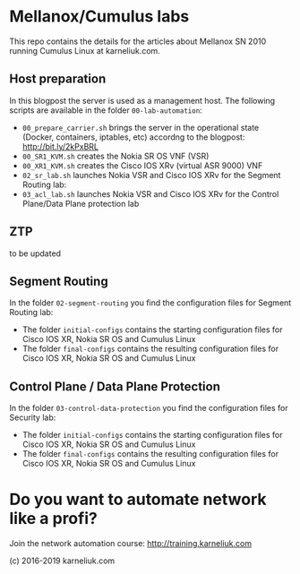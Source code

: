 # Mellanox/Cumulus labs
This repo contains the details for the articles about Mellanox SN 2010 running Cumulus Linux at karneliuk.com.

## Host preparation
In this blogpost the server is used as a management host. The following scripts are available in the folder `00-lab-automation`:
- `00_prepare_carrier.sh` brings the server in the operational state (Docker, containers, iptables, etc) accordng to the blogpost: http://bit.ly/2kPxBRL
- `00_SR1_KVM.sh` creates the Nokia SR OS VNF (VSR)
- `00_XR1_KVM.sh` creates the Cisco IOS XRv (virtual ASR 9000) VNF
- `02_sr_lab.sh` launches Nokia VSR and Cisco IOS XRv for the Segment Routing lab:
- `03_acl_lab.sh` launches Nokia VSR and Cisco IOS XRv for the Control Plane/Data Plane protection lab

## ZTP
to be updated

## Segment Routing
In the folder `02-segment-routing` you find the configuration files for Segment Routing lab:
- The folder `initial-configs` contains the starting configuration files for Cisco IOS XR, Nokia SR OS and Cumulus Linux
- The folder `final-configs` contains the resulting configuration files for Cisco IOS XR, Nokia SR OS and Cumulus Linux

## Control Plane / Data Plane Protection
In the folder `03-control-data-protection` you find the configuration files for Security lab:
- The folder `initial-configs` contains the starting configuration files for Cisco IOS XR, Nokia SR OS and Cumulus Linux
- The folder `final-configs` contains the resulting configuration files for Cisco IOS XR, Nokia SR OS and Cumulus Linux

# Do you want to automate network like a profi?
Join the network automation course: http://training.karneliuk.com

(c) 2016-2019 karneliuk.com
